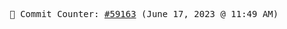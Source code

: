 <p align="center">
    <samp>
        📮 Commit Counter: <a href="https://github.com/Javascript-void0/Javascript-void0/commits/main">#59163</a> (June 17, 2023 @ 11:49 AM)
    </samp>
</p>